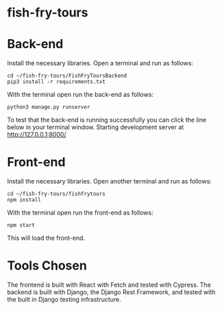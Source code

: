# fish-fry-tours

# Back-end

Install the necessary libraries. Open a terminal and run as follows:
```
cd ~/fish-fry-tours/FishFryToursBackend
pip3 install -r requirements.txt
```

With the terminal open run the back-end as follows:
```
python3 manage.py runserver
```

To test that the back-end is running successfully you can click the line below in your terminal window.
Starting development server at http://127.0.0.1:8000/

# Front-end
Install the necessary libraries. Open another terminal and run as follows:
```
cd ~/fish-fry-tours/fishfrytours
npm install
```

With the terminal open run the front-end as follows:
```
npm start
```
This will load the front-end.

# Tools Chosen
The frontend is built with React with Fetch and tested with Cypress. 
The backend is built with Django, the Django Rest Framework, and tested with the built in Django testing infrastructure.
